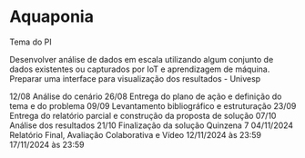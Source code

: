 # Aquaponia
Tema do PI

Desenvolver análise de dados em escala utilizando algum conjunto de dados existentes ou capturados por IoT e aprendizagem de máquina. Preparar uma interface para visualização dos resultados - Univesp

12/08
Análise do cenário
26/08
Entrega do plano de ação e definição do tema e do problema
09/09
Levantamento bibliográfico e estruturação
23/09
Entrega do relatório parcial e construção da proposta de solução
07/10
Análise dos resultados
21/10
Finalização da solução
Quinzena 7 04/11/2024 Relatório Final,
Avaliação
Colaborativa e
Vídeo
12/11/2024
às 23:59
17/11/2024
às 23:59

